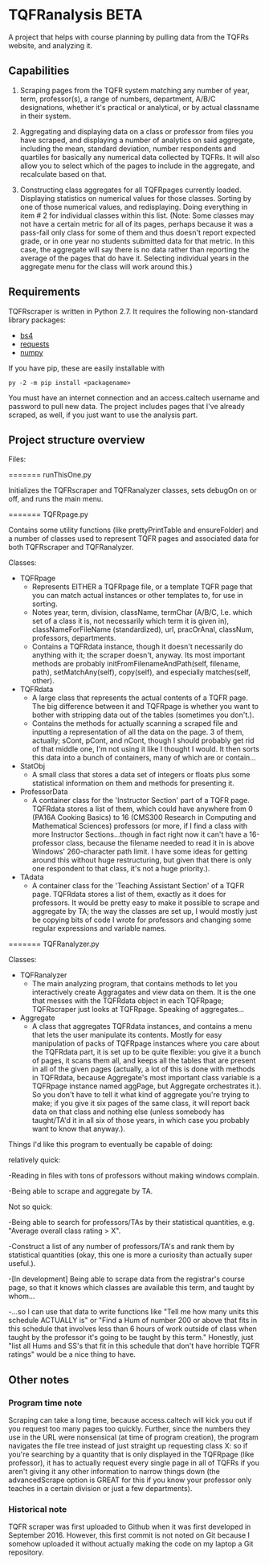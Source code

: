 # TQFRanalysis BETA 
A project that helps with course planning by pulling data
from the TQFRs website, and analyzing it.




<h2>Capabilities</h2>

1. Scraping pages from the TQFR system matching any number of year, term,
professor(s), a range of numbers, department, A/B/C designations, whether it's
practical or analytical, or by actual classname in their system.

2. Aggregating and displaying data on a class or professor from files you have
scraped, and displaying a number of analytics on said aggregate, including the
mean, standard deviation, number respondents and quartiles for basically any
numerical data collected by TQFRs. It will also allow you to select which of the
pages to include in the aggregate, and recalculate based on that.

3. Constructing class aggregates for all TQFRpages currently loaded. Displaying
statistics on numerical values for those classes. Sorting by one of those
numerical values, and redisplaying. Doing everything in item # 2 for individual
classes within this list. (Note: Some classes may not have a certain metric for
all of its pages, perhaps because it was a pass-fail only class for some of them
and thus doesn't report expected grade, or in one year no students submitted
data for that metric. In this case, the aggregate will say there is no data
rather than reporting the average of the pages that do have it. Selecting
individual years in the aggregate menu for the class will work around this.)

<h2>Requirements</h2>

TQFRscraper is written in Python 2.7. It requires the following non-standard
library packages: 
* [bs4](https://www.crummy.com/software/BeautifulSoup/bs4/doc/)
* [requests](https://pypi.python.org/pypi/requests)
* [numpy](http://www.numpy.org/)

If you have pip, these are easily installable with
```
py -2 -m pip install <packagename>
```

You must have an internet connection and an access.caltech username and password
to pull new data. The project includes pages that I've already scraped, as well,
if you just want to use the analysis part.




<h2>Project structure overview</h2>

Files:

======= runThisOne.py

Initializes the TQFRscraper and TQFRanalyzer classes, sets debugOn on or off,
and runs the main menu.

======= TQFRpage.py

Contains some utility functions (like prettyPrintTable and ensureFolder) and a
number of classes used to represent TQFR pages and associated data for both
TQFRscraper and TQFRanalyzer. 



Classes:
* TQFRpage
    * Represents EITHER a TQFRpage file, or a template TQFR page that you can 
	  match actual instances or other templates to, for use in sorting.
    * Notes year, term, division, className, termChar (A/B/C, I.e. which set of
	  a class it is, not necessarily which term it is given in), 
	  classNameForFileName (standardized), url, pracOrAnal, classNum, professors,
	  departments.
    * Contains a TQFRdata instance, though it doesn't necessarily do anything 
	  with it; the scraper doesn't, anyway. Its most important methods are 
	  probably initFromFilenameAndPath(self, filename, path), setMatchAny(self),
	  copy(self), and especially matches(self, other).
* TQFRdata
    * A large class that represents the actual contents of a TQFR page. The big
      difference between it and TQFRpage is whether you want to bother with 
	  stripping data out of the tables (sometimes you don't.).
    * Contains the methods for actually scanning a scraped file and inputting a
      representation of all the data on the page. 3 of them, actually; sCont, 
	  pCont, and nCont, though I should probably get rid of that middle one, I'm 
	  not using it like I thought I would. It then sorts this data into a bunch 
	  of containers, many of which are or contain...
* StatObj
    * A small class that stores a data set of integers or floats plus some 
	  statistical information on them and methods for presenting it.
* ProfessorData
    * A container class for the 'Instructor Section' part of a TQFR page. 
	  TQFRdata stores a list of them, which could have anywhere from 0 (PA16A 
	  Cooking Basics) to 16 (CMS300 Research in Computing and Mathematical 
	  Sciences) professors (or more, if I find a class with more Instructor
	  Sections...though in fact right now it can't have a 16-professor class, 
	  because the filename needed to read it in is above Windows' 260-character 
	  path limit. I have some ideas for getting around this without huge 
	  restructuring, but given that there is only one respondent to that class,
	  it's not a huge priority.).
* TAdata
    * A container class for the 'Teaching Assistant Section' of a TQFR page. 
	  TQFRdata stores a list of them, exactly as it does for professors. It 
	  would be pretty easy to make it possible to scrape and aggregate by TA;
	  the way the classes are set up, I would mostly just be copying bits of 
	  code I wrote for professors and changing some regular expressions and 
	  variable names.


======= TQFRanalyzer.py

Classes:

* TQFRanalyzer
    * The main analyzing program, that contains methods to let you interactively
      create Aggragates and view data on them. It is the one that messes with 
	  the TQFRdata object in each TQFRpage; TQFRscraper just looks at TQFRpage. 
	  Speaking of aggregates...
* Aggregate
    * A class that aggregates TQFRdata instances, and contains a menu that lets
	  the user manipulate its contents. Mostly for easy manipulation of packs of
	  TQFRpage instances where you care about the TQFRdata part, it is set up to
	  be quite flexible: you give it a bunch of pages, it scans them all, and 
	  keeps all the tables that are present in all of the given pages (actually, 
	  a lot of this is done with methods in TQFRdata, because Aggregate's most 
	  important class variable is a TQFRpage instance named aggPage, but Aggregate
	  orchestrates it.). So you don't have to tell it what kind of aggregate 
	  you're trying to make; if you give it six pages of the same class, it will
	  report back data on that class and nothing else (unless somebody has 
	  taught/TA'd it in all six of those years, in which case you probably want to
	  know that anyway.).

Things I'd like this program to eventually be capable of doing:

relatively quick:

-Reading in files with tons of professors without making windows complain.

-Being able to scrape and aggregate by TA.

Not so quick:

-Being able to search for professors/TAs by their statistical quantities, e.g.
"Average overall class rating > X".

-Construct a list of any number of professors/TA's and rank them by statistical
quantities (okay, this one is more a curiosity than actually super useful.).

-[In development] Being able to scrape data from the registrar's course page, so
that it knows which classes are available this term, and taught by whom...

-...so I can use that data to write functions like "Tell me how many units this
schedule ACTUALLY is" or "Find a Hum of number 200 or above that fits in this
schedule that involves less than 6 hours of work outside of class when taught by
the professor it's going to be taught by this term." Honestly, just "list all
Hums and SS's that fit in this schedule that don't have horrible TQFR ratings"
would be a nice thing to have.

<h2> Other notes </h2>

<h3>Program time note</h3> Scraping can take a long time, because access.caltech
will kick you out if you request too many pages too quickly. Further, since the
numbers they use in the URL were nonsensical (at time of program creation), the
program navigates the file tree instead of just straight up requesting class X:
so if you're searching by a quantity that is only displayed in the TQFRpage
(like professor), it has to actually request every single page in all of TQFRs
if you aren't giving it any other information to narrow things down (the
advancedScrape option is GREAT for this if you know your professor only teaches
in a certain division or just a few departments).

<h3> Historical note </h3>

TQFR scraper was first uploaded to Github when it was first developed in
September 2016. However, this first commit is not noted on Git because I somehow
uploaded it without actually making the code on my laptop a Git repository.